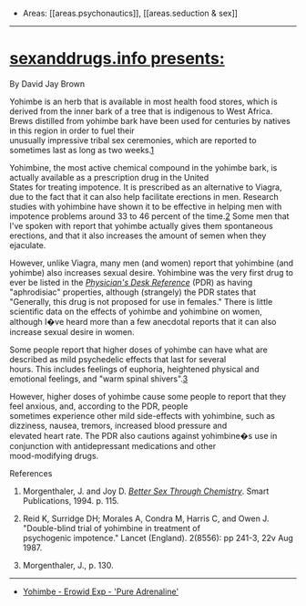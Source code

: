
- Areas: [[areas.psychonautics]], [[areas.seduction & sex]]

---

# [sexanddrugs.info presents:](http://www.sexanddrugs.info/yohimbe.htm)

By David Jay Brown

Yohimbe is an herb that is available in most health food stores, which is derived from the inner bark of a tree that is indigenous to West Africa. Brews distilled from yohimbe bark have been used for centuries by natives in this region in order to fuel their  
unusually impressive tribal sex ceremonies, which are reported to sometimes last as long as two weeks.[1](http://www.sexanddrugs.info/#1)

Yohimbine, the most active chemical compound in the yohimbe bark, is actually available as a prescription drug in the United  
States for treating impotence. It is prescribed as an alternative to Viagra, due to the fact that it can also help facilitate erections in men. Research studies with yohimbine have shown it to be effective in helping men with impotence problems around 33 to 46 percent of the time.[2](http://www.sexanddrugs.info/#2) Some men that I've spoken with report that yohimbe actually gives them spontaneous erections, and that it also increases the amount of semen when they ejaculate.

However, unlike Viagra, many men (and women) report that yohimbine (and yohimbe) also increases sexual desire. Yohimbine was the very first drug to ever be listed in the _[Physician's Desk Reference](http://www.amazon.com/exec/obidos/ISBN=1563634457/4538-5307408-460592 "via Amazon.com")_ (PDR) as having "aphrodisiac" properties, although (strangely) the PDR states that "Generally, this drug is not proposed for use in females." There is little scientific data on the effects of yohimbe and yohimbine on women, although I�ve heard more than a few anecdotal reports that it can also increase sexual desire in women.

Some people report that higher doses of yohimbe can have what are described as mild psychedelic effects that last for several  
hours. This includes feelings of euphoria, heightened physical and emotional feelings, and "warm spinal shivers".[3](http://www.sexanddrugs.info/#3)

However, higher doses of yohimbe cause some people to report that they feel anxious, and, according to the PDR, people  
sometimes experience other mild side-effects with yohimbine, such as dizziness, nausea, tremors, increased blood pressure and  
elevated heart rate. The PDR also cautions against yohimbine�s use in conjunction with antidepressant medications and other  
mood-modifying drugs.

References

1. Morgenthaler, J. and Joy D. _[Better Sex Through Chemistry](http://www.amazon.com/exec/obidos/ISBN=0962741825/4538-5307408-460592 "via Amazon.com")_. Smart Publications, 1994. p. 115.

2. Reid K, Surridge DH; Morales A, Condra M, Harris C, and Owen J. "Double-blind trial of yohimbine in treatment of  
   psychogenic impotence." Lancet (England). 2(8556): pp 241-3, 22v Aug 1987.

3. Morgenthaler, J., p. 130.

---

- [Yohimbe - Erowid Exp - 'Pure Adrenaline'](https://www.erowid.org/experiences/exp.php?ID=115461)
